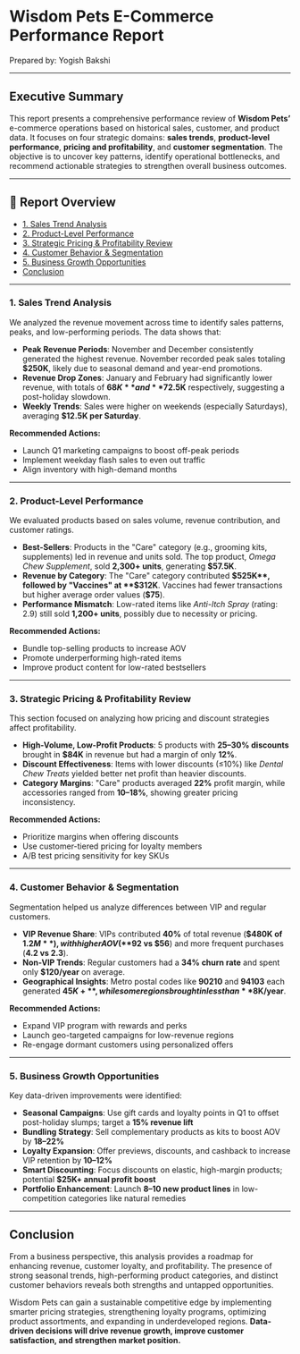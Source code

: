 # Wisdom Pets E-Commerce Performance Report
Prepared by: Yogish Bakshi

---

## Executive Summary

This report presents a comprehensive performance review of **Wisdom Pets’** e-commerce operations based on historical sales, customer, and product data. It focuses on four strategic domains: **sales trends**, **product-level performance**, **pricing and profitability**, and **customer segmentation**. The objective is to uncover key patterns, identify operational bottlenecks, and recommend actionable strategies to strengthen overall business outcomes.

---

## 📌 Report Overview

- [1. Sales Trend Analysis](#1-sales-trend-analysis)
- [2. Product-Level Performance](#2-product-level-performance)
- [3. Strategic Pricing & Profitability Review](#3-strategic-pricing--profitability-review)
- [4. Customer Behavior & Segmentation](#4-customer-behavior--segmentation)
- [5. Business Growth Opportunities](#5-business-growth-opportunities)
- [Conclusion](#conclusion)

---

### 1. Sales Trend Analysis

We analyzed the revenue movement across time to identify sales patterns, peaks, and low-performing periods. The data shows that:

- **Peak Revenue Periods**: November and December consistently generated the highest revenue. November recorded peak sales totaling **$250K**, likely due to seasonal demand and year-end promotions.
- **Revenue Drop Zones**: January and February had significantly lower revenue, with totals of **$68K** and **$72.5K** respectively, suggesting a post-holiday slowdown.
- **Weekly Trends**: Sales were higher on weekends (especially Saturdays), averaging **$12.5K per Saturday**.

**Recommended Actions:**
- Launch Q1 marketing campaigns to boost off-peak periods  
- Implement weekday flash sales to even out traffic  
- Align inventory with high-demand months  

---

### 2. Product-Level Performance

We evaluated products based on sales volume, revenue contribution, and customer ratings.

- **Best-Sellers**: Products in the "Care" category (e.g., grooming kits, supplements) led in revenue and units sold. The top product, *Omega Chew Supplement*, sold **2,300+ units**, generating **$57.5K**.
- **Revenue by Category**: The "Care" category contributed **$525K**, followed by "Vaccines" at **$312K**. Vaccines had fewer transactions but higher average order values (**$75**).
- **Performance Mismatch**: Low-rated items like *Anti-Itch Spray* (rating: 2.9) still sold **1,200+ units**, possibly due to necessity or pricing.

**Recommended Actions:**
- Bundle top-selling products to increase AOV  
- Promote underperforming high-rated items  
- Improve product content for low-rated bestsellers  

---

### 3. Strategic Pricing & Profitability Review

This section focused on analyzing how pricing and discount strategies affect profitability.

- **High-Volume, Low-Profit Products**: 5 products with **25–30% discounts** brought in **$84K** in revenue but had a margin of only **12%**.
- **Discount Effectiveness**: Items with lower discounts (≤10%) like *Dental Chew Treats* yielded better net profit than heavier discounts.
- **Category Margins**: "Care" products averaged **22%** profit margin, while accessories ranged from **10–18%**, showing greater pricing inconsistency.

**Recommended Actions:**
- Prioritize margins when offering discounts  
- Use customer-tiered pricing for loyalty members  
- A/B test pricing sensitivity for key SKUs  

---

### 4. Customer Behavior & Segmentation

Segmentation helped us analyze differences between VIP and regular customers.

- **VIP Revenue Share**: VIPs contributed **40%** of total revenue (**$480K of $1.2M**), with higher AOV (**$92 vs $56**) and more frequent purchases (**4.2 vs 2.3**).
- **Non-VIP Trends**: Regular customers had a **34% churn rate** and spent only **$120/year** on average.
- **Geographical Insights**: Metro postal codes like **90210** and **94103** each generated **$45K+**, while some regions brought in less than **$8K/year**.

**Recommended Actions:**
- Expand VIP program with rewards and perks  
- Launch geo-targeted campaigns for low-revenue regions  
- Re-engage dormant customers using personalized offers  

---

### 5. Business Growth Opportunities

Key data-driven improvements were identified:

- **Seasonal Campaigns**: Use gift cards and loyalty points in Q1 to offset post-holiday slumps; target a **15% revenue lift**
- **Bundling Strategy**: Sell complementary products as kits to boost AOV by **18–22%**
- **Loyalty Expansion**: Offer previews, discounts, and cashback to increase VIP retention by **10–12%**
- **Smart Discounting**: Focus discounts on elastic, high-margin products; potential **$25K+ annual profit boost**
- **Portfolio Enhancement**: Launch **8–10 new product lines** in low-competition categories like natural remedies

---

## Conclusion

From a business perspective, this analysis provides a roadmap for enhancing revenue, customer loyalty, and profitability. The presence of strong seasonal trends, high-performing product categories, and distinct customer behaviors reveals both strengths and untapped opportunities.

Wisdom Pets can gain a sustainable competitive edge by implementing smarter pricing strategies, strengthening loyalty programs, optimizing product assortments, and expanding in underdeveloped regions. **Data-driven decisions will drive revenue growth, improve customer satisfaction, and strengthen market position.**
